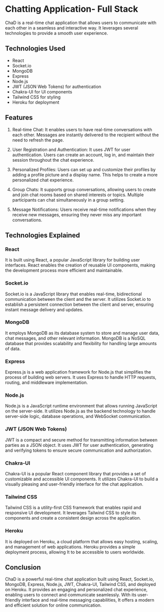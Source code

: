 # Chatting Application- Full Stack

ChaD is a real-time chat application that allows users to communicate with each other in a seamless and interactive way. It leverages several technologies to provide a smooth user experience.

## Technologies Used

- React
- Socket.io
- MongoDB
- Express
- Node.js
- JWT (JSON Web Tokens) for authentication
- Chakra-UI for UI components
- Tailwind CSS for styling
- Heroku for deployment

## Features

1. Real-time Chat: It enables users to have real-time conversations with each other. Messages are instantly delivered to the recipient without the need to refresh the page.


2. User Registration and Authentication: It uses JWT for user authentication. Users can create an account, log in, and maintain their session throughout the chat experience.


3. Personalized Profiles: Users can set up and customize their profiles by adding a profile picture and a display name. This helps to create a more personalized chat experience.


4. Group Chats: It supports group conversations, allowing users to create and join chat rooms based on shared interests or topics. Multiple participants can chat simultaneously in a group setting.


5. Message Notifications: Users receive real-time notifications when they receive new messages, ensuring they never miss any important conversations.



## Technologies Explained

### React

It is built using React, a popular JavaScript library for building user interfaces. React enables the creation of reusable UI components, making the development process more efficient and maintainable.

### Socket.io

Socket.io is a JavaScript library that enables real-time, bidirectional communication between the client and the server. It utilizes Socket.io to establish a persistent connection between the client and server, ensuring instant message delivery and updates.

### MongoDB

It employs MongoDB as its database system to store and manage user data, chat messages, and other relevant information. MongoDB is a NoSQL database that provides scalability and flexibility for handling large amounts of data.

### Express

Express.js is a web application framework for Node.js that simplifies the process of building web servers. It uses Express to handle HTTP requests, routing, and middleware implementation.

### Node.js

Node.js is a JavaScript runtime environment that allows running JavaScript on the server-side. It utilizes Node.js as the backend technology to handle server-side logic, database operations, and WebSocket communication.

### JWT (JSON Web Tokens)

JWT is a compact and secure method for transmitting information between parties as a JSON object. It uses JWT for user authentication, generating and verifying tokens to ensure secure communication and authorization.

### Chakra-UI

Chakra-UI is a popular React component library that provides a set of customizable and accessible UI components. It utilizes Chakra-UI to build a visually pleasing and user-friendly interface for the chat application.

### Tailwind CSS

Tailwind CSS is a utility-first CSS framework that enables rapid and responsive UI development. It leverages Tailwind CSS to style its components and create a consistent design across the application.

### Heroku

It is deployed on Heroku, a cloud platform that allows easy hosting, scaling, and management of web applications. Heroku provides a simple deployment process, allowing It to be accessible to users worldwide.

## Conclusion

ChaD is a powerful real-time chat application built using React, Socket.io, MongoDB, Express, Node.js, JWT, Chakra-UI, Tailwind CSS, and deployed on Heroku. It provides an engaging and personalized chat experience, enabling users to connect and communicate seamlessly. With its user-friendly interface and real-time messaging capabilities, It offers a modern and efficient solution for online communication.



